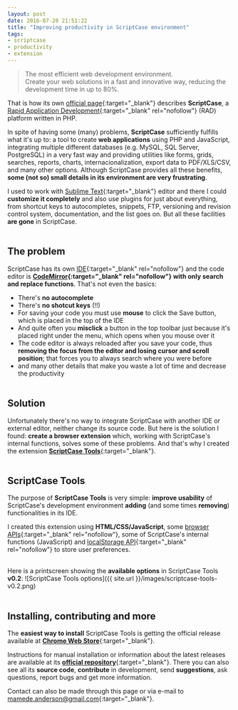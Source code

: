 ```yaml
---
layout: post
date: 2016-07-20 21:51:22
title: "Improving productivity in ScriptCase environment"
tags:
- scriptcase
- productivity
- extension
---
```


> The most efficient web development environment.<br>
> Create your web solutions in a fast and innovative way, reducing the development time in up to 80%.

That is how its own [official page](http://www.scriptcase.net/){:target="_blank"} describes **ScriptCase**, a [Rapid Application Development](https://en.wikipedia.org/wiki/Rapid_application_development){:target="_blank" rel="nofollow"} (RAD) platform written in PHP.

In spite of having some (many) problems, **ScriptCase** sufficiently fulfills what it's up to: a tool to create **web applications** using PHP and JavaScript, integrating multiple different databases (e.g. MySQL, SQL Server, PostgreSQL) in a very fast way and providing utilities like forms, grids, searches, reports, charts, internacionalization, export data to PDF/XLS/CSV, and many other options. Although ScriptCase provides all these benefits, **some (not so) small details in its environment are very frustrating**.

I used to work with [Sublime Text](https://www.sublimetext.com/){:target="_blank"} editor and there I could **customize it completely** and also use plugins for just about everything, from shortcut keys to autocompletes, snippets, FTP, versioning and revision control system, documentation, and the list goes on. But all these facilities **are gone** in ScriptCase.
<br><br>

## The problem
ScriptCase has its own [IDE](https://en.wikipedia.org/wiki/Integrated_development_environment){:target="_blank" rel="nofollow"} and the code editor is **[CodeMirror](https://codemirror.net/){:target="_blank" rel="nofollow"} with only search and replace functions**. That's not even the basics:

* There's **no autocomplete**
* There's **no shotcut keys** (!!)
* For saving your code you must use **mouse** to click the Save button, which is placed in the top of the IDE
* And quite often you **misclick** a button in the top toolbar just because it's placed right under the menu, which opens when you mouse over it
* The code editor is always reloaded after you save your code, thus **removing the focus from the editor and losing cursor and scroll position**; that forces you to always search where you were before
* and many other details that make you waste a lot of time and decrease the productivity
<br><br>

## Solution
Unfortunately there's no way to integrate ScriptCase with another IDE or external editor, neither change its source code. But here is the solution I found: **create a browser extension** which, working with ScriptCase's internal functions, solves some of these problems. And that's why I created the extension [**ScriptCase Tools**](https://goo.gl/i4LtVl){:target="_blank"}.
<br><br>

## ScriptCase Tools
The purpose of **ScriptCase Tools** is very simple: **improve usability** of ScriptCase's development environment **adding** (and some times **removing**) functionalities in its IDE.

I created this extension using **HTML/CSS/JavaScript**, some [browser APIs](https://developer.chrome.com/extensions/api_index){:target="_blank" rel="nofollow"}, some of ScriptCase's internal functions (JavaScript) and [localStorage API](https://developer.mozilla.org/pt-BR/docs/Web/API/Window/Window.localStorage){:target="_blank" rel="nofollow"} to store user preferences.
<br><br>

Here is a printscreen showing the **available options** in ScriptCase Tools **v0.2**:
![ScriptCase Tools options]({{ site.url }}/images/scriptcase-tools-v0.2.png)
<br><br>

## Installing, contributing and more
The **easiest way to install** ScriptCase Tools is getting the official release available at [**Chrome Web Store**](https://goo.gl/i4LtVl){:target="_blank"}.

Instructions for manual installation or information about the latest releases are available at its [**official repository**](https://github.com/AndersonMamede/scriptcase-tools){:target="_blank"}. There you can also see all its **source code**, **contribute** in development, send **suggestions**, ask questions, report bugs and get more information.

Contact can also be made through this page or via e-mail to [mamede.anderson@gmail.com](mailto:mamede.anderson@gmail.com){:target="_blank"}.
